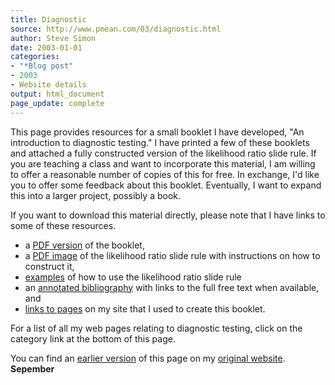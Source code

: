 ```yaml
---
title: Diagnostic
source: http://www.pmean.com/03/diagnostic.html
author: Steve Simon
date: 2003-01-01
categories:
- "*Blog post"
- 2003
- Website details
output: html_document
page_update: complete
---
```


This page provides resources for a small booklet I have developed, "An introduction to diagnostic testing." I have printed a few of these booklets and attached a fully constructed version of the likelihood ratio slide rule. If you are teaching a class and want to incorporate this material, I am willing to offer a reasonable number of copies of this for free. In exchange, I'd like you to offer some feedback about this booklet. Eventually, I want to expand this into a larger project, possibly a book.

<!---More--->

If you want to download this material directly, please note that I have links to some of these resources.

+ a [PDF version][sli1] of the booklet,
+ a [PDF image][sli2] of the likelihood ratio slide rule with instructions on how to construct it,
+ [examples][sli3] of how to use the likelihood ratio slide rule
+ an [annotated bibliography][sli4] with links to the full free text when available, and
+ [links to pages][sli5] on my site that I used to create this booklet.

For a list of all my web pages relating to diagnostic testing, click on the category link at the bottom of this page.

You can find an [earlier version][sim1] of this page on my [original website][sim2]. </a><strong>Sepember</strong></p>

[sim1]: http://www.pmean.com/03/diagnostic.html
[sim2]: http://www.pmean.com/original_site.html

[sli1]: http://www.pmean.com/00files/Diagnostic.pdf
[sli2]: http://www.pmean.com/00files/sliderule%20final%20version%20to%20datherton%20072407.pdf
[sli3]: http://www.pmean.com/08/sliderule.html
[sli4]: http://www.pmean.com/12a/AnnotatedBibliography.asp
[sli5]: http://www.pmean.com/12a/LinksToPages.asp